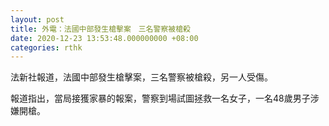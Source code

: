 ```yaml
---
layout: post
title: 外電：法國中部發生槍擊案　三名警察被槍殺
date: 2020-12-23 13:53:48.000000000 +08:00
categories: rthk
---
```


法新社報道，法國中部發生槍擊案，三名警察被槍殺，另一人受傷。

報道指出，當局接獲家暴的報案，警察到場試圖拯救一名女子，一名48歲男子涉嫌開槍。

